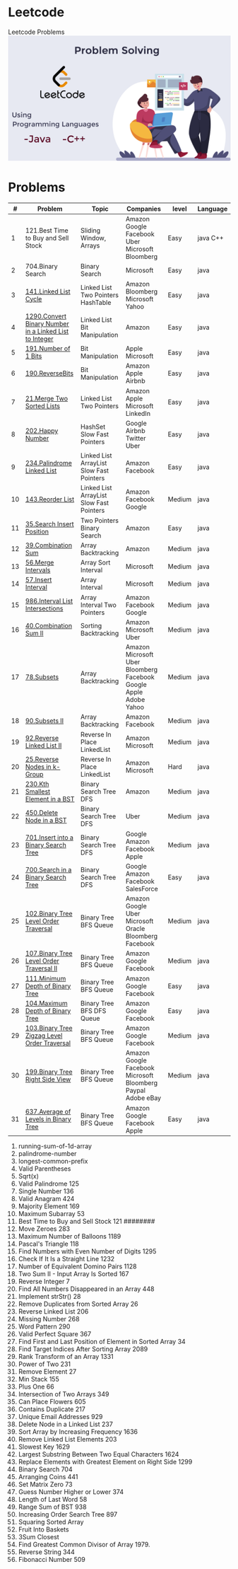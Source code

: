 # Leetcode

Leetcode Problems
![LeetCode ](leetcodeProblems.png)

# Problems

| #   | Problem                                                                                                                                    | Topic                                    | Companies                                                         | level  | Language  |
|-----|--------------------------------------------------------------------------------------------------------------------------------------------|------------------------------------------|-------------------------------------------------------------------|--------|-----------|
| 1   | 121.Best Time to Buy and Sell Stock                                                                                                        | Sliding Window, Arrays                   | Amazon Google Facebook Uber Microsoft Bloomberg                   | Easy   | java  C++ |
| 2   | 704.Binary Search                                                                                                                          | Binary Search                            | Microsoft                                                         | Easy   | java      |
| 3   | [141.Linked List Cycle](https://leetcode.com/problems/linked-list-cycle/)                                                                  | Linked List  Two Pointers HashTable      | Amazon  Bloomberg  Microsoft  Yahoo                               | Easy   | java      |
| 4   | [1290.Convert Binary Number in a Linked List to Integer](https://leetcode.com/problems/convert-binary-number-in-a-linked-list-to-integer/) | Linked List Bit Manipulation             | Amazon                                                            | Easy   | java      |
| 5   | [191.Number of 1 Bits](https://leetcode.com/problems/number-of-1-bits/)                                                                    | Bit Manipulation                         | Apple Microsoft                                                   | Easy   | java      |
| 6   | [190.ReverseBits](https://leetcode.com/problems/reverse-bits/)                                                                             | Bit Manipulation                         | Amazon Apple Airbnb                                               | Easy   | java      |
| 7   | [21.Merge Two Sorted Lists](https://leetcode.com/problems/merge-two-sorted-lists/)                                                         | Linked List  Two Pointers                | Amazon Apple Microsoft LinkedIn                                   | Easy   | java      |
| 8   | [202.Happy Number](https://leetcode.com/problems/happy-number)                                                                             | HashSet Slow Fast Pointers               | Google Airbnb Twitter Uber                                        | Easy   | java      |
| 9   | [234.Palindrome Linked List](https://leetcode.com/problems/palindrome-linked-list/)                                                        | Linked List ArrayList Slow Fast Pointers | Amazon Facebook                                                   | Easy   | java      |
| 10  | [143.Reorder List](https://leetcode.com/problems/reorder-list/)                                                                            | Linked List ArrayList Slow Fast Pointers | Amazon Facebook Google                                            | Medium | java      |
| 11  | [35.Search Insert Position](https://leetcode.com/problems/search-insert-position/)                                                         | Two Pointers Binary Search               | Amazon                                                            | Easy   | java      |
| 12  | [39.Combination Sum](https://leetcode.com/problems/combination-sum/)                                                                       | Array Backtracking                       | Amazon                                                            | Medium | java      |
| 13  | [56.Merge Intervals](https://leetcode.com/problems/merge-intervals/)                                                                       | Array Sort Interval                      | Microsoft                                                         | Medium | java      |
| 14  | [57.Insert Interval](https://leetcode.com/problems/merge-intervals/)                                                                       | Array Interval                           | Microsoft                                                         | Medium | java      |
| 15  | [986.Interval List Intersections](https://leetcode.com/problems/interval-list-intersections/)                                              | Array Interval Two Pointers              | Amazon Facebook Google                                            | Medium | java      |
| 16  | [40.Combination Sum II](https://leetcode.com/problems/combination-sum-ii/)                                                                 | Sorting Backtracking                     | Amazon Microsoft Uber                                             | Medium | java      |
| 17  | [78.Subsets](https://leetcode.com/problems/subsets/)                                                                                       | Array Backtracking                       | Amazon Microsoft Uber Bloomberg Facebook Google Apple Adobe Yahoo | Medium | java      |
| 18  | [90.Subsets II](https://leetcode.com/problems/subsets-ii/)                                                                                 | Array Backtracking                       | Amazon Facebook                                                   | Medium | java      |
| 19  | [92.Reverse Linked List II](https://leetcode.com/problems/reverse-linked-list-ii/)                                                         | Reverse In Place LinkedList              | Amazon Microsoft                                                  | Medium | java      |
| 20  | [25.Reverse Nodes in k-Group](https://leetcode.com/problems/reverse-nodes-in-k-group/)                                                     | Reverse In Place LinkedList              | Amazon Microsoft                                                  | Hard   | java      |
| 21  | [230.Kth Smallest Element in a BST ](https://leetcode.com/problems/kth-smallest-element-in-a-bst/)                                         | Binary Search Tree DFS                   | Amazon                                                            | Medium | java      |
| 22  | [450.Delete Node in a BST](https://leetcode.com/problems/delete-node-in-a-bst/)                                                            | Binary Search Tree DFS                   | Uber                                                              | Medium | java      |
| 23  | [701.Insert into a Binary Search Tree](https://leetcode.com/problems/insert-into-a-binary-search-tree/)                                    | Binary Search Tree DFS                   | Google Amazon Facebook Apple                                      | Medium | java      |
| 24  | [700.Search in a Binary Search Tree](https://leetcode.com/problems/search-in-a-binary-search-tree/)                                        | Binary Search Tree DFS                   | Google Amazon Facebook SalesForce                                 | Easy   | java      |
| 25  | [102.Binary Tree Level Order Traversal](https://leetcode.com/problems/binary-tree-level-order-traversal/)                                  | Binary Tree BFS Queue                    | Amazon Google Uber Microsoft Oracle Bloomberg Facebook            | Medium | java      |
| 26  | [107.Binary Tree Level Order Traversal II](https://leetcode.com/problems/binary-tree-level-order-traversal-ii)                             | Binary Tree BFS Queue                    | Amazon Google Facebook                                            | Medium | java      |
| 27  | [111.Minimum Depth of Binary Tree](https://leetcode.com/problems/binary-tree-level-order-traversal-ii)                                     | Binary Tree BFS Queue                    | Amazon Google Facebook                                            | Easy   | java      |
| 28  | [104.Maximum Depth of Binary Tree](https://leetcode.com/problems/maximum-depth-of-binary-tree/)                                            | Binary Tree BFS DFS Queue                | Amazon Google Facebook                                            | Easy   | java      |
| 29  | [103.Binary Tree Zigzag Level Order Traversal](https://leetcode.com/problems/maximum-depth-of-binary-tree/)                                | Binary Tree BFS Queue                    | Amazon Google Facebook                                            | Medium | java      |
| 30  | [199.Binary Tree Right Side View](https://leetcode.com/problems/maximum-depth-of-binary-tree/)                                             | Binary Tree BFS Queue                    | Amazon Google Facebook Microsoft Bloomberg Paypal Adobe eBay      | Medium | java      |
| 31  | [637.Average of Levels in Binary Tree](https://leetcode.com/problems/maximum-depth-of-binary-tree/)                                        | Binary Tree BFS Queue                    | Amazon Google Facebook Apple                                      | Easy   | java      |

1. running-sum-of-1d-array
2. palindrome-number
3. longest-common-prefix
4. Valid Parentheses
5. Sqrt(x)
6. Valid Palindrome 125
7. Single Number 136
8. Valid Anagram 424
9. Majority Element 169
10. Maximum Subarray 53
11. Best Time to Buy and Sell Stock 121 ########
12. Move Zeroes 283
13. Maximum Number of Balloons 1189
14. Pascal's Triangle 118
15. Find Numbers with Even Number of Digits 1295
16. Check If It Is a Straight Line 1232
17. Number of Equivalent Domino Pairs 1128
18. Two Sum II - Input Array Is Sorted 167
19. Reverse Integer 7
20. Find All Numbers Disappeared in an Array 448
21. Implement strStr() 28
22. Remove Duplicates from Sorted Array 26
23. Reverse Linked List 206
24. Missing Number 268
25. Word Pattern 290
26. Valid Perfect Square 367
27. Find First and Last Position of Element in Sorted Array 34
28. Find Target Indices After Sorting Array 2089
29. Rank Transform of an Array 1331
30. Power of Two 231
31. Remove Element 27
32. Min Stack 155
33. Plus One 66
34. Intersection of Two Arrays 349
35. Can Place Flowers 605
36. Contains Duplicate 217
37. Unique Email Addresses 929
38. Delete Node in a Linked List 237
39. Sort Array by Increasing Frequency 1636
40. Remove Linked List Elements 203
41. Slowest Key 1629
42. Largest Substring Between Two Equal Characters 1624
43. Replace Elements with Greatest Element on Right Side 1299
44. Binary Search 704
45. Arranging Coins 441
46. Set Matrix Zero 73
47. Guess Number Higher or Lower 374
48. Length of Last Word 58
49. Range Sum of BST 938
50. Increasing Order Search Tree 897
51. Squaring Sorted Array
52. Fruit Into Baskets
53. 3Sum Closest
54. Find Greatest Common Divisor of Array 1979.
55. Reverse String 344
56. Fibonacci Number 509






